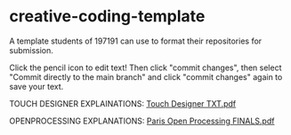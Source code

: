 # creative-coding-template
A template students of 197191 can use to format their repositories for submission.

Click the pencil icon to edit text!
Then click "commit changes", then select "Commit directly to the main branch" and click "commit changes" again to save your text.


TOUCH DESIGNER EXPLAINATIONS:
[Touch Designer TXT.pdf](https://github.com/user-attachments/files/20565355/Touch.Designer.TXT.pdf)


OPENPROCESSING EXPLANATIONS:
[Paris Open Processing FINALS.pdf](https://github.com/user-attachments/files/20565361/Paris.Open.Processing.FINALS.pdf)

